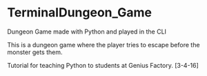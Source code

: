 # TerminalDungeon_Game
Dungeon Game made with Python and played in the CLI

This is a dungeon game where the player tries to escape before the monster gets them.

Tutorial for teaching Python to students at Genius Factory. [3-4-16]  
